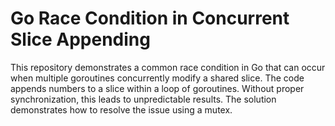 # Go Race Condition in Concurrent Slice Appending

This repository demonstrates a common race condition in Go that can occur when multiple goroutines concurrently modify a shared slice.  The code appends numbers to a slice within a loop of goroutines. Without proper synchronization, this leads to unpredictable results. The solution demonstrates how to resolve the issue using a mutex.